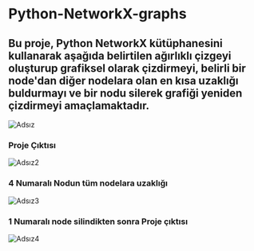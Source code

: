 # Python-NetworkX-graphs


## Bu proje, Python NetworkX kütüphanesini kullanarak aşağıda belirtilen ağırlıklı çizgeyi oluşturup grafiksel olarak çizdirmeyi, belirli bir node'dan diğer nodelara olan en kısa uzaklığı buldurmayı ve bir nodu silerek grafiği yeniden çizdirmeyi amaçlamaktadır.

![Adsız](https://user-images.githubusercontent.com/65908597/193400104-9820e09a-df92-44c5-80db-59eeeb230e45.png)

### Proje Çıktısı

![Adsız2](https://user-images.githubusercontent.com/65908597/193400268-5bd8d94a-a6b3-419c-86e7-ba57e8932d11.png)

### 4 Numaralı Nodun tüm nodelara uzaklığı
![Adsız3](https://user-images.githubusercontent.com/65908597/193400342-997ea67b-13b8-40c6-ac28-606b1bcd0019.png)

### 1 Numaralı node silindikten sonra Proje çıktısı
![Adsız4](https://user-images.githubusercontent.com/65908597/193400465-4bdb4a8c-45a2-4d84-97a7-d4d36ac24887.png)
